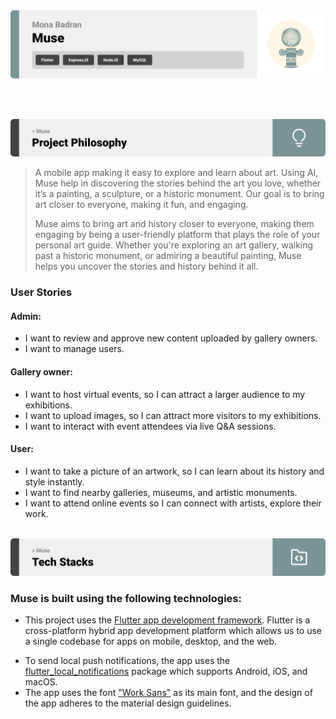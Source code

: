<img src="./readme/title1.svg"/>

<br><br>

<!-- project philosophy -->
<img src="./readme/title2.svg"/>

> A mobile app making it easy to explore and learn about art. Using AI, Muse help in discovering the stories behind the art you love, whether it’s a painting, a sculpture, or a historic monument. Our goal is to bring art closer to everyone, making it fun, and engaging.
>
> Muse aims to bring art and history closer to everyone, making them engaging by being a user-friendly platform that plays the role of your personal art guide. Whether you're exploring an art gallery, walking past a historic monument, or admiring a beautiful painting, Muse helps you uncover the stories and history behind it all.

### User Stories
#### Admin: 
- I want to review and approve new content uploaded by gallery owners.
- I want to manage users.
#### Gallery owner: 
- I want to host virtual events, so I can attract a larger audience to my exhibitions.
- I want to upload images, so I can attract more visitors to my exhibitions.
- I want to interact with event attendees via live Q&A sessions.
#### User:
- I want to take a picture of an artwork, so I can learn about its history and style instantly.
- I want to find nearby galleries, museums, and artistic monuments.
- I want to attend online events so I can connect with artists, explore their work.
<br><br>
<!-- Tech stack -->
<img src="./readme/title3.svg"/>

###  Muse is built using the following technologies:

- This project uses the [Flutter app development framework](https://flutter.dev/). Flutter is a cross-platform hybrid app development platform which allows us to use a single codebase for apps on mobile, desktop, and the web.
<!-- - For persistent storage (database), the app uses the [Hive](https://hivedb.dev/) package which allows the app to create a custom storage schema and save it to a local database. -->
- To send local push notifications, the app uses the [flutter_local_notifications](https://pub.dev/packages/flutter_local_notifications) package which supports Android, iOS, and macOS.
  <!-- - 🚨 Currently, notifications aren't working on macOS. This is a known issue that we are working to resolve! -->
- The app uses the font ["Work Sans"](https://fonts.google.com/specimen/Work+Sans) as its main font, and the design of the app adheres to the material design guidelines.
